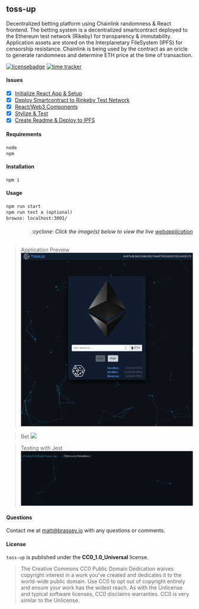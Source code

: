 ## toss-up
Decentralized betting platform using Chainlink randomness & React frontend. The betting system is a decentralized smartcontract deployed to the Ethereum test network (Rikeby) for transparency & immutability. Application assets are stored on the Interplanetary FileSystem (IPFS) for censorship resistance. Chainlink is being used by the contract as an oricle to generate randomness and determine ETH price at the time of transaction.

[![licensebadge](https://img.shields.io/badge/license-CC0_1.0_Universal-blue)](https://github.com/MBrassey/toss-up/blob/main/LICENSE)
[![time tracker](https://wakatime.com/badge/github/MBrassey/toss-up.svg?start=2020-12-21&end=2020-12-27)](https://wakatime.com/@532855a8-3081-4600-a53d-4262beb65d14/projects/gleqrtvsjb?start=2020-12-21&end=2020-12-27)

#### Issues

- [x] [Initialize React App & Setup](https://github.com/MBrassey/toss-up/issues/1)
- [x] [Deploy Smartcontract to Rinkeby Test Network ](https://github.com/MBrassey/toss-up/issues/2)
- [x] [React/Web3 Components](https://github.com/MBrassey/toss-up/issues/3)
- [x] [Stylize & Test](https://github.com/MBrassey/toss-up/issues/4)
- [x] [Create Readme & Deploy to IPFS](https://github.com/MBrassey/toss-up/issues/5)

#### Requirements

    node
    npm

#### Installation

    npm i

#### Usage

    npm run start
    npm run test a (optional)
    browse: localhost:3001/

<h6><p align="right">:cyclone: Click the image(s) below to view the live <a id="Screenshots" href="https://brassey.io/">webapplication</a></p></h6>

> Application Preview
> [<img src="./src/assets/Screenshot.png">](https://brassey.io/)

> Bet
> [<img src="./src/assets/Bet.gif">](https://brassey.io/)

> Testing with Jest
> [<img src="./src/assets/Test.gif">](https://wakatime.com/@532855a8-3081-4600-a53d-4262beb65d14/projects/gleqrtvsjb?start=2020-12-21&end=2020-12-27)

#### Questions

Contact me at [matt@brassey.io](mailto:matt@brassey.io) with any questions or comments.

#### License

`toss-up` is published under the **CC0_1.0_Universal** license.

> The Creative Commons CC0 Public Domain Dedication waives copyright interest in a work you've created and dedicates it to the world-wide public domain. Use CC0 to opt out of copyright entirely and ensure your work has the widest reach. As with the Unlicense and typical software licenses, CC0 disclaims warranties. CC0 is very similar to the Unlicense.

